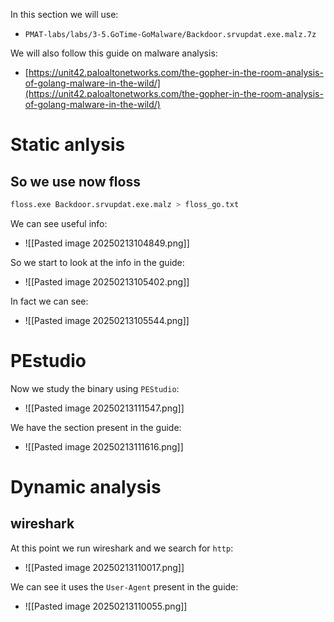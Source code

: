 In this section we will use:
- `PMAT-labs/labs/3-5.GoTime-GoMalware/Backdoor.srvupdat.exe.malz.7z`

We will also follow this guide on malware analysis:
- [https://unit42.paloaltonetworks.com/the-gopher-in-the-room-analysis-of-golang-malware-in-the-wild/](https://unit42.paloaltonetworks.com/the-gopher-in-the-room-analysis-of-golang-malware-in-the-wild/)

# Static anlysis 

## So we use now floss
```bash
floss.exe Backdoor.srvupdat.exe.malz > floss_go.txt
```

We can see useful info:
- ![[Pasted image 20250213104849.png]]


So we start to look at the info in the guide:
- ![[Pasted image 20250213105402.png]]

In fact we can see:
- ![[Pasted image 20250213105544.png]]

# PEstudio
Now we study the binary using `PEStudio`:
- ![[Pasted image 20250213111547.png]]

We have the section present in the guide:
- ![[Pasted image 20250213111616.png]]



# Dynamic analysis
## wireshark
At this point we run wireshark and we search for `http`:
- ![[Pasted image 20250213110017.png]]

We can see it uses the `User-Agent` present in the guide:
- ![[Pasted image 20250213110055.png]]

